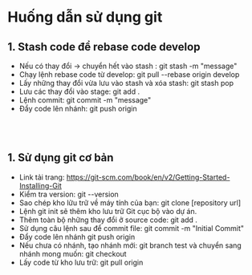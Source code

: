 # Huống dẫn sử dụng git

## 1. Stash code để rebase code develop

- Nếu có thay đổi -> chuyển hết vào stash : git stash -m "message"
- Chạy lệnh rebase code từ develop: git pull --rebase origin develop
- Lấy những thay đổi vừa lưu vào stash và xóa stash: git stash pop
- Lưu các thay đổi vào stage: git add .
- Lệnh commit: git commit -m "message"
- Đẩy code lên nhánh: git push origin <branch>

<br>
<br>

## 1. Sử dụng git cơ bản

- Link tải trang: https://git-scm.com/book/en/v2/Getting-Started-Installing-Git
- Kiểm tra version: git --version
- Sao chép kho lữu trữ về máy tính của bạn: git clone [repository url]
- Lệnh git init sẽ thêm kho lưu trữ Git cục bộ vào dự án.
- Thêm toàn bộ những thay đổi ở source code: git add .
- Sử dụng câu lệnh sau để commit file: git commit -m "Initial Commit"
- Đẩy code lên nhánh git push origin <branch>
- Nếu chưa có nhánh, tạo nhánh mới: git branch test và chuyển sang nhánh mong muốn: git checkout <branch>
- Lấy code từ kho lưu trữ: git pull origin <branch>

<br>
<br>
